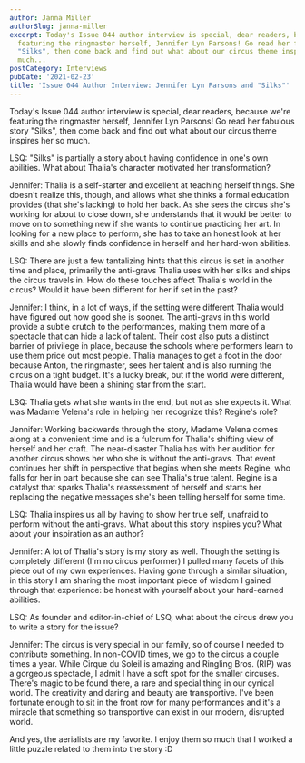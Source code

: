 ```yaml
---
author: Janna Miller
authorSlug: janna-miller
excerpt: Today's Issue 044 author interview is special, dear readers, because we're
  featuring the ringmaster herself, Jennifer Lyn Parsons! Go read her fabulous story
  "Silks", then come back and find out what about our circus theme inspires her so
  much...
postCategory: Interviews
pubDate: '2021-02-23'
title: 'Issue 044 Author Interview: Jennifer Lyn Parsons and "Silks"'
---
```

Today's Issue 044 author interview is special, dear readers, because we're featuring the ringmaster herself, Jennifer Lyn Parsons! Go read her fabulous story "Silks", then come back and find out what about our circus theme inspires her so much.

LSQ: "Silks" is partially a story about having confidence in one's own abilities. What about Thalia's character motivated her transformation?

Jennifer: Thalia is a self-starter and excellent at teaching herself things. She doesn't realize this, though, and allows what she thinks a formal education provides (that she's lacking) to hold her back. As she sees the circus she's working for about to close down, she understands that it would be better to move on to something new if she wants to continue practicing her art. In looking for a new place to perform, she has to take an honest look at her skills and she slowly finds confidence in herself and her hard-won abilities.

LSQ: There are just a few tantalizing hints that this circus is set in another time and place, primarily the anti-gravs Thalia uses with her silks and ships the circus travels in. How do these touches affect Thalia's world in the circus? Would it have been different for her if set in the past?

Jennifer: I think, in a lot of ways, if the setting were different Thalia would have figured out how good she is sooner. The anti-gravs in this world provide a subtle crutch to the performances, making them more of a spectacle that can hide a lack of talent. Their cost also puts a distinct barrier of privilege in place, because the schools where performers learn to use them price out most people. Thalia manages to get a foot in the door because Anton, the ringmaster, sees her talent and is also running the circus on a tight budget. It's a lucky break, but if the world were different, Thalia would have been a shining star from the start.

LSQ: Thalia gets what she wants in the end, but not as she expects it. What was Madame Velena's role in helping her recognize this? Regine's role?

Jennifer: Working backwards through the story, Madame Velena comes along at a convenient time and is a fulcrum for Thalia's shifting view of herself and her craft. The near-disaster Thalia has with her audition for another circus shows her who she is without the anti-gravs. That event continues her shift in perspective that begins when she meets Regine, who falls for her in part because she can see Thalia's true talent. Regine is a catalyst that sparks Thalia's reassessment of herself and starts her replacing the negative messages she's been telling herself for some time.

LSQ: Thalia inspires us all by having to show her true self, unafraid to perform without the anti-gravs. What about this story inspires you? What about your inspiration as an author?

Jennifer: A lot of Thalia's story is my story as well. Though the setting is completely different (I'm no circus performer) I pulled many facets of this piece out of my own experiences. Having gone through a similar situation, in this story I am sharing the most important piece of wisdom I gained through that experience: be honest with yourself about your hard-earned abilities.

LSQ: As founder and editor-in-chief of LSQ, what about the circus drew you to write a story for the issue?

Jennifer: The circus is very special in our family, so of course I needed to contribute something. In non-COVID times, we go to the circus a couple times a year. While Cirque du Soleil is amazing and Ringling Bros. (RIP) was a gorgeous spectacle, I admit I have a soft spot for the smaller circuses. There's magic to be found there, a rare and special thing in our cynical world. The creativity and daring and beauty are transportive. I've been fortunate enough to sit in the front row for many performances and it's a miracle that something so transportive can exist in our modern, disrupted world.

And yes, the aerialists are my favorite. I enjoy them so much that I worked a little puzzle related to them into the story :D